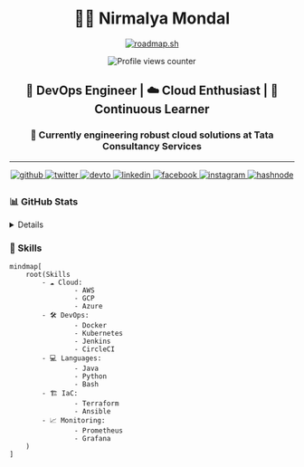 <div align='center'>

# 👨‍💻 Nirmalya Mondal
  [![roadmap.sh](https://roadmap.sh/card/wide/66e351934ffb3bc3b066faa2?variant=dark)](https://roadmap.sh)
  
  ![Profile views counter](https://komarev.com/ghpvc/?username=nirmalyax&&style=flat-square) 
## 🚀 DevOps Engineer | ☁️ Cloud Enthusiast | 🌱 Continuous Learner

### 🔧 Currently engineering robust cloud solutions at Tata Consultancy Services

---
  
<a href="https://github.com/nirmalyax" target="_blank">
<img src=https://img.shields.io/badge/github-%2324292e.svg?&style=for-the-badge&logo=github&logoColor=white alt=github style="margin-bottom: 5px;" />
</a>
<a href="https://twitter.com/Nirmalya26798" target="_blank">
<img src=https://img.shields.io/badge/twitter-%2300acee.svg?&style=for-the-badge&logo=twitter&logoColor=white alt=twitter style="margin-bottom: 5px;" />
</a>
<a href="https://dev.to/nirmalyax" target="_blank">
<img src=https://img.shields.io/badge/dev.to-%2308090A.svg?&style=for-the-badge&logo=dev.to&logoColor=white alt=devto style="margin-bottom: 5px;" />
</a>
<a href="https://linkedin.com/in/iamrishavanand" target="_blank">
<img src=https://img.shields.io/badge/linkedin-%231E77B5.svg?&style=for-the-badge&logo=linkedin&logoColor=white alt=linkedin style="margin-bottom: 5px;" />
</a>
<a href="https://www.facebook.com/Nirmalya Mondal" target="_blank">
<img src=https://img.shields.io/badge/facebook-%232E87FB.svg?&style=for-the-badge&logo=facebook&logoColor=white alt=facebook style="margin-bottom: 5px;" />
</a>
<a href="https://instagram.com/nirmalyax" target="_blank">
<img src=https://img.shields.io/badge/instagram-%23000000.svg?&style=for-the-badge&logo=instagram&logoColor=white alt=instagram style="margin-bottom: 5px;" />
</a>
<a href="https://hashnode.com/@nirmalyax" target="_blank">
<img src=https://img.shields.io/badge/hashnode-%232962FF.svg?&style=for-the-badge&logo=hashnode&logoColor=white alt=hashnode style="margin-bottom: 5px;" />
</a>  


</div>

<summary>

### 📊 GitHub Stats 

</summary> <details>


<div align="center">
    <img src="https://github-readme-stats.vercel.app/api?username=nirmalyax&show_icons=true&theme=radical" alt="GitHub Stats" style="margin-bottom: 5px; width: 49%;" />
    <img src="https://github-readme-streak-stats.herokuapp.com/?user=nirmalyax&theme=radical" alt="GitHub Streak" style="margin-bottom: 5px; width: 49%;" />
    <img src="https://github-readme-stats.vercel.app/api/top-langs/?username=nirmalyax&layout=compact&theme=radical" alt="Top Languages" style="margin-bottom: 5px; width: 49%;" />
    <img src="https://github-profile-summary-cards.vercel.app/api/cards/profile-details?username=nirmalyax&theme=radical" alt="Profile Details" style="margin-bottom: 5px; width: 49%;" />
</div>

</details>

### 💼 Skills

```
mindmap[
    root(Skills
        - ☁️ Cloud:
                - AWS
                - GCP
                - Azure
        - 🛠️ DevOps:
                - Docker
                - Kubernetes
                - Jenkins
                - CircleCI
        - 💻 Languages:
                - Java
                - Python
                - Bash
        - 🏗️ IaC:
                - Terraform
                - Ansible
        - 📈 Monitoring:
                - Prometheus
                - Grafana
    )
]
```
   


